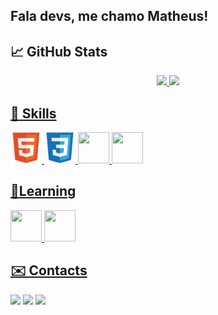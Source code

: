 ## Fala devs, me chamo Matheus!
## &#x1f4c8; GitHub Stats
<div align="center"> 
  
  <a href="https://github.com/barcelosguitar">
  <img height="150em" src="https://github-readme-stats.vercel.app/api?username=barcelosguitar&show_icons=true&theme=react&include_all_commits=true&count_private=true"/>
  <img height="150em" src="https://github-readme-stats.vercel.app/api/top-langs/?username=barcelosguitar&layout=compact&langs_count=7&theme=react"/>
</div>
  
## 💼 Skills
  
<div>
  <img src="https://raw.githubusercontent.com/devicons/devicon/master/icons/html5/html5-original.svg" height="50" width="50" >
  <img src="https://raw.githubusercontent.com/devicons/devicon/master/icons/css3/css3-original.svg" height="50" width="50">
  <img src="https://cdn.jsdelivr.net/gh/devicons/devicon/icons/java/java-original.svg" width="50" height="50"/>
  <img src="https://cdn.jsdelivr.net/gh/devicons/devicon/icons/mysql/mysql-original.svg" width="50" height="50"/>
</div>

## 📝Learning
  
<div>
  <img src="https://cdn.jsdelivr.net/gh/devicons/devicon/icons/javascript/javascript-original.svg" height="50" width="50"/>
  <img src="https://cdn.jsdelivr.net/gh/devicons/devicon/icons/nodejs/nodejs-original.svg" height="50" width="50"/>
</div>
  
  ## ✉️ Contacts
  
<div> 
  <a href="https://www.linkedin.com/in/matheus-barcelos-39bbb2214/" target="_blank"><img src="https://img.shields.io/badge/-LinkedIn-%230077B5?style=for-the-badge&logo=linkedin&logoColor=white" target="_blank"></a>
  <a href="https://instagram.com/seu-usuário-instagram-aqui" target="_blank"><img src="https://img.shields.io/badge/-Instagram-%23E4405F?style=for-the-badge&logo=instagram&logoColor=white" target="_blank"></a>
  <a href = "mailto:contato@seu-usuário-aqui"><img src="https://img.shields.io/badge/Gmail-D14836?style=for-the-badge&logo=gmail&logoColor=white" target="_blank"></a>
</div>

